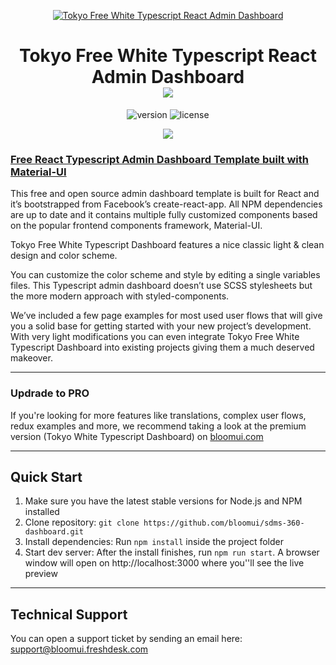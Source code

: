 <p align="center">
    <a href="https://bloomui.com" title="BloomUI.com">
        <img src="https://bloomui.s3.us-east-2.amazonaws.com/tokyo-logo.png" alt="Tokyo Free White Typescript React Admin Dashboard">
    </a>
</p>
<h1 align="center">
    <b>Tokyo Free White Typescript React Admin Dashboard</b>
    <br>
    <a href="https://twitter.com/intent/tweet?url=https://bloomui.com&text=I like this React admin dashboard">
        <img src="https://img.shields.io/twitter/url/http/shields.io.svg?style=social" />
    </a>
</h1>
<div align="center">

![version](https://img.shields.io/badge/version-2.0.0-blue.svg)
![license](https://img.shields.io/badge/license-MIT-blue.svg)

<a href="https://bloomui.com/product/tokyo-free-white-react-typescript-material-ui-admin-dashboard/"><img src="https://bloomui.s3.us-east-2.amazonaws.com/tokyo-free-white-react-typescript-material-ui-admin-dashboard.jpg" /></a>

</div>

<a href="https://bloomui.com/product/tokyo-free-white-react-typescript-material-ui-admin-dashboard/"><h3>Free React Typescript Admin Dashboard Template built with Material-UI</h3></a>

<p>
    This free and open source admin dashboard template is built for React and it’s bootstrapped from Facebook’s create-react-app. All NPM dependencies are up to date and it contains multiple fully customized components based on the popular frontend components framework, Material-UI.
</p>
<p>
Tokyo Free White Typescript Dashboard features a nice classic light & clean design and color scheme.
</p>
<p>
You can customize the color scheme and style by editing a single variables files. This Typescript admin dashboard doesn’t use SCSS stylesheets but the more modern approach with styled-components.
</p>
<p>
We’ve included a few page examples for most used user flows that will give you a solid base for getting started with your new project’s development. With very light modifications you can even integrate Tokyo Free White Typescript Dashboard into existing projects giving them a much deserved makeover.
</p>

---

<h3>Updrade to PRO</h3>

<p>If you're looking for more features like translations, complex user flows, redux examples and more,  we recommend taking a look at the premium version (Tokyo White Typescript Dashboard) on <a href="https://bloomui.com">bloomui.com</a></p>

---

<h2>
    Quick Start
</h2>
<ol>
    <li>Make sure you have the latest stable versions for Node.js and NPM installed</li>
    <li>Clone repository: <code>git clone https://github.com/bloomui/sdms-360-dashboard.git</code></li>
    <li>Install dependencies: Run <code>npm install</code> inside the project folder</li>
    <li>Start dev server: After the install finishes, run <code>npm run start</code>. A browser window will open on http://localhost:3000 where you''ll see the live preview</li>
</ol>

---

<h2>
    Technical Support
</h2>
<p>
    You can open a support ticket by sending an email here: <a href="mailto:support@bloomui.freshdesk.com" title="Open Support Ticket">
        support@bloomui.freshdesk.com
    </a>
</p>
